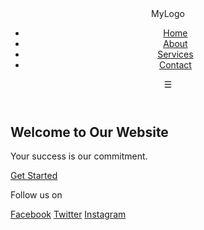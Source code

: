 
<!DOCTYPE html>
<html lang="en">
<head>
  <meta charset="UTF-8" />
  <meta name="viewport" content="width=device-width, initial-scale=1.0" />
  <title>Responsive Website</title>
  <link rel="stylesheet" href="style.css" />
</head>
<body>

  <!-- Header -->
  <header class="header">
    <div class="logo">MyLogo</div>
    <nav class="navbar">
      <ul class="nav-links">
        <li><a href="#">Home</a></li>
        <li><a href="#">About</a></li>
        <li><a href="#">Services</a></li>
        <li><a href="#">Contact</a></li>
      </ul>
    </nav>
    <div class="menu-toggle">&#9776;</div>
  </header>

  <!-- Hero Section -->
  <section class="hero">
    <div class="hero-content">
      <h1>Welcome to Our Website</h1>
      <p>Your success is our commitment.</p>
      <a href="#" class="btn">Get Started</a>
    </div>
  </section>

  <!-- Footer -->
  <footer class="footer">
    <p>Follow us on</p>
    <div class="social-links">
      <a href="#">Facebook</a>
      <a href="#">Twitter</a>
      <a href="#">Instagram</a>
    </div>
  </footer>

</body>
</html>
